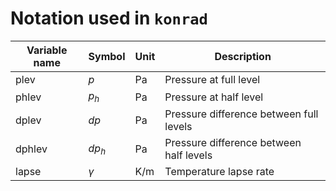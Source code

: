 # Notation used in `konrad`

Variable name | Symbol | Unit | Description
--------------|--------|------|-----
plev | $p$ | Pa | Pressure at full level
phlev | $p_h$ | Pa | Pressure at half level
dplev | $dp$ | Pa | Pressure difference between full levels
dphlev | $dp_h$ | Pa | Pressure difference between half levels
lapse | $\gamma$ | K/m | Temperature lapse rate
